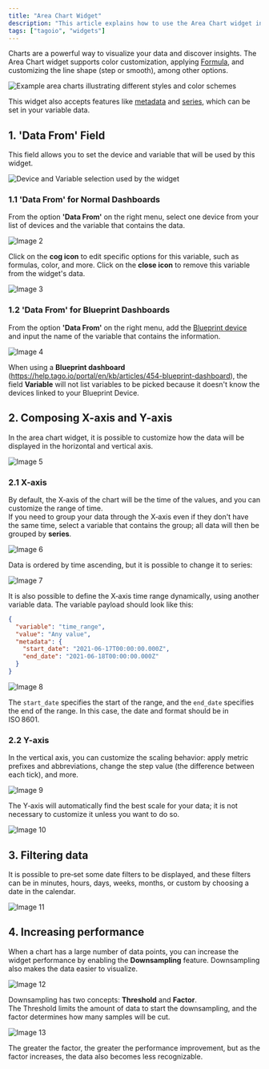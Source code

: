 ```yaml
---
title: "Area Chart Widget"
description: "This article explains how to use the Area Chart widget in TagoIO, including customization options, supported variable features, and how to configure the data source for the widget."
tags: ["tagoio", "widgets"]
---
```

Charts are a powerful way to visualize your data and discover insights. The Area Chart widget supports color customization, applying [Formula](../formula), and customizing the line shape (step or smooth), among other options.

![Example area charts illustrating different styles and color schemes](/docs_imagem/tagoio/area-chart-widget-2.png)

This widget also accepts features like [metadata](../data-management/metadata) and [series](../data-management/data-records), which can be set in your variable data.

## 1. 'Data From' Field

This field allows you to set the device and variable that will be used by this widget.

![Device and Variable selection used by the widget](/docs_imagem/tagoio/area-chart-widget-2.png)

### 1.1 'Data From' for Normal Dashboards
From the option **'Data From'** on the right menu, select one device from your list of devices and the variable that contains the data.

![Image 2](https://cdn.elev.io/file/uploads/VkSrjeSoWpdg7LeGdh2jKUEagxh0dd_cO83j6HUV_6s/e8-MfiCj5RwAfHTvlBRuj35BF4akrnZU7huPEjZZf_c/1623008017802-7Qs.png)

Click on the **cog icon** to edit specific options for this variable, such as formulas, color, and more. Click on the **close icon** to remove this variable from the widget's data.

![Image 3](https://img.zohostatic.com/zde/static/images/exclamation.png)

### 1.2 'Data From' for Blueprint Dashboards
From the option **'Data From'** on the right menu, add the [Blueprint device](https://help.tago.io/portal/en/kb/articles/455-blueprint-devices) and input the name of the variable that contains the information.

![Image 4](https://img.zohostatic.com/zde/static/images/info.png)

When using a **Blueprint dashboard** (https://help.tago.io/portal/en/kb/articles/454-blueprint-dashboard), the field **Variable** will not list variables to be picked because it doesn't know the devices linked to your Blueprint Device.

## 2. Composing X-axis and Y-axis

In the area chart widget, it is possible to customize how the data will be displayed in the horizontal and vertical axis.

![Image 5](https://cdn.elev.io/file/uploads/8Kr8tD8c3s2gigLME_FvaA_bT6A7DbPNHE1DBsJtJDw/IeIvtC1y62cckiPnhf1IsLUo3IMLr-0fYi45-q9GxzY/areaChartaxis-W_0.gif)

### 2.1 X-axis
By default, the X‑axis of the chart will be the time of the values, and you can customize the range of time.  
If you need to group your data through the X‑axis even if they don't have the same time, select a variable that contains the group; all data will then be grouped by **series**.

![Image 6](https://img.zohostatic.com/zde/static/images/info.png)

Data is ordered by time ascending, but it is possible to change it to series:

![Image 7](https://cdn.elev.io/file/uploads/8Kr8tD8c3s2gigLME_FvaA_bT6A7DbPNHE1DBsJtJDw/k7sEzMFGThil7aKGhLXi67SBawfcBxW0QNbu1X2sJH4/Captura%20de%20tela%20de%202021-06-17%2018-25-18-hFU.png)

It is also possible to define the X‑axis time range dynamically, using another variable data. The variable payload should look like this:

```json
{
  "variable": "time_range",
  "value": "Any value",
  "metadata": {
    "start_date": "2021-06-17T00:00:00.000Z",
    "end_date": "2021-06-18T00:00:00.000Z"
  }
}
```

![Image 8](https://img.zohostatic.com/zde/static/images/exclamation.png)

The `start_date` specifies the start of the range, and the `end_date` specifies the end of the range. In this case, the date and format should be in ISO 8601.

### 2.2 Y-axis
In the vertical axis, you can customize the scaling behavior: apply metric prefixes and abbreviations, change the step value (the difference between each tick), and more.

![Image 9](https://img.zohostatic.com/zde/static/images/info.png)

The Y‑axis will automatically find the best scale for your data; it is not necessary to customize it unless you want to do so.

![Image 10](https://img.zohostatic.com/zde/static/images/file.png)

## 3. Filtering data
It is possible to pre‑set some date filters to be displayed, and these filters can be in minutes, hours, days, weeks, months, or custom by choosing a date in the calendar.

![Image 11](https://cdn.elev.io/file/uploads/8Kr8tD8c3s2gigLME_FvaA_bT6A7DbPNHE1DBsJtJDw/57wFwWKrF4a_Bd6RX_kC6M_nAkzhQtMye52jM2LEsyI/filteringDataArea.gif-AUM.gif)

## 4. Increasing performance
When a chart has a large number of data points, you can increase the widget performance by enabling the **Downsampling** feature. Downsampling also makes the data easier to visualize.

![Image 12](https://cdn.elev.io/file/uploads/8Kr8tD8c3s2gigLME_FvaA_bT6A7DbPNHE1DBsJtJDw/y2hcdtlEWjBM82VKesVPXUIJWxWI-3P9ipvd-6TuOtU/areaDownsampling-cyw.gif)

Downsampling has two concepts: **Threshold** and **Factor**.  
The Threshold limits the amount of data to start the downsampling, and the factor determines how many samples will be cut.

![Image 13](https://img.zohostatic.com/zde/static/images/exclamation.png)

The greater the factor, the greater the performance improvement, but as the factor increases, the data also becomes less recognizable.